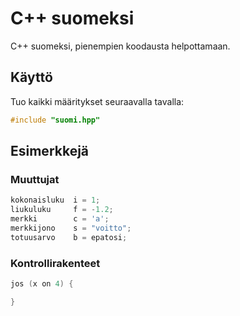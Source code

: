 # C++ suomeksi
C++ suomeksi, pienempien koodausta helpottamaan.

## Käyttö
Tuo kaikki määritykset seuraavalla tavalla:
```c++
#include "suomi.hpp"
```

## Esimerkkejä

### Muuttujat

```c++
kokonaisluku  i = 1;
liukuluku     f = -1.2;
merkki        c = 'a';
merkkijono    s = "voitto";
totuusarvo    b = epatosi;
```

### Kontrollirakenteet

```c++
jos (x on 4) {

}
```
